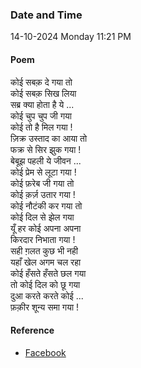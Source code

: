 ### Date and Time

14-10-2024 Monday 11:21 PM

#### Poem

कोई सबक़ दे गया तो  <br />
कोई सबक़ सिख लिया  <br />
सब्र क्या होता है ये ...  <br />
कोई चुप चुप जी गया  <br />
कोई तो है मिल गया ! <br />
ज़िक्र उस्ताद का आया तो  <br />
फक्र से सिर झुक गया ! <br />
बेबूझ पहली ये जीवन ... <br />
कोई प्रेम से लूटा गया ! <br />
कोई फ़रेब जी गया तो  <br />
कोई क़र्ज़ उतार गया ! <br />
कोई नौटंकी कर गया तो  <br />
कोई दिल से झेल गया  <br />
यूँ हर कोई अपना अपना  <br />
किरदार निभाता गया ! <br />
सही ग़लत कुछ भी नही  <br />
यहाँ खेल अगम चल रहा  <br />
कोई हँसते हँसते छल गया  <br />
तो कोई दिल को छू गया  <br />
दुआ करते करते कोई ... <br />
फ़क़ीर शून्य समा गया !

#### Reference

* [Facebook](https://www.facebook.com/share/p/gsjD5fcW6xYy4e9Q/)
